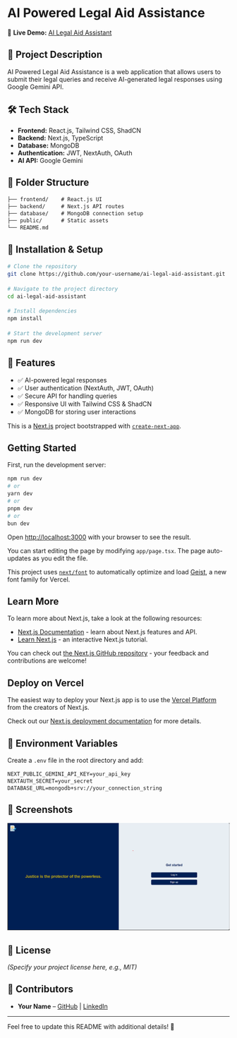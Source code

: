 
# AI Powered Legal Aid Assistance

🚀 **Live Demo:** [AI Legal Aid Assistant](https://legal-aid-assistant-by-ahsan-and-shafiullah-bn7c.vercel.app/)

## 📌 Project Description
AI Powered Legal Aid Assistance is a web application that allows users to submit their legal queries and receive AI-generated legal responses using Google Gemini API.

## 🛠 Tech Stack
- **Frontend:** React.js, Tailwind CSS, ShadCN
- **Backend:** Next.js, TypeScript
- **Database:** MongoDB
- **Authentication:** JWT, NextAuth, OAuth
- **AI API:** Google Gemini

## 📂 Folder Structure
```
├── frontend/    # React.js UI
├── backend/     # Next.js API routes
├── database/    # MongoDB connection setup
├── public/      # Static assets
└── README.md
```

## 🔧 Installation & Setup
```bash
# Clone the repository
git clone https://github.com/your-username/ai-legal-aid-assistant.git

# Navigate to the project directory
cd ai-legal-aid-assistant

# Install dependencies
npm install

# Start the development server
npm run dev
```

## 📌 Features
- ✅ AI-powered legal responses
- ✅ User authentication (NextAuth, JWT, OAuth)
- ✅ Secure API for handling queries
- ✅ Responsive UI with Tailwind CSS & ShadCN
- ✅ MongoDB for storing user interactions

This is a [Next.js](https://nextjs.org) project bootstrapped with [`create-next-app`](https://nextjs.org/docs/app/api-reference/cli/create-next-app).

## Getting Started

First, run the development server:

```bash
npm run dev
# or
yarn dev
# or
pnpm dev
# or
bun dev
```

Open [http://localhost:3000](http://localhost:3000) with your browser to see the result.

You can start editing the page by modifying `app/page.tsx`. The page auto-updates as you edit the file.

This project uses [`next/font`](https://nextjs.org/docs/app/building-your-application/optimizing/fonts) to automatically optimize and load [Geist](https://vercel.com/font), a new font family for Vercel.

## Learn More

To learn more about Next.js, take a look at the following resources:

- [Next.js Documentation](https://nextjs.org/docs) - learn about Next.js features and API.
- [Learn Next.js](https://nextjs.org/learn) - an interactive Next.js tutorial.

You can check out [the Next.js GitHub repository](https://github.com/vercel/next.js) - your feedback and contributions are welcome!

## Deploy on Vercel

The easiest way to deploy your Next.js app is to use the [Vercel Platform](https://vercel.com/new?utm_medium=default-template&filter=next.js&utm_source=create-next-app&utm_campaign=create-next-app-readme) from the creators of Next.js.

Check out our [Next.js deployment documentation](https://nextjs.org/docs/app/building-your-application/deploying) for more details.

## 🔑 Environment Variables
Create a `.env` file in the root directory and add:
```env
NEXT_PUBLIC_GEMINI_API_KEY=your_api_key
NEXTAUTH_SECRET=your_secret
DATABASE_URL=mongodb+srv://your_connection_string
```

## 📸 Screenshots
![Home Page](image.png)

## 📜 License
_(Specify your project license here, e.g., MIT)_

## 🤝 Contributors
- **Your Name** – [GitHub](https://github.com/Shafiullah717) | [LinkedIn](https://www.linkedin.com/in/shafi-ullah-086b83284/)

---
Feel free to update this README with additional details! 🚀
